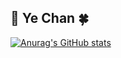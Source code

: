 <h2>🐅 Ye Chan 🍀</h2>

[![Anurag's GitHub stats](https://github-readme-stats.vercel.app/api?username=paul0755&show_icons=true&theme=dark)](https://github.com/paul0755/github-readme-stats)

